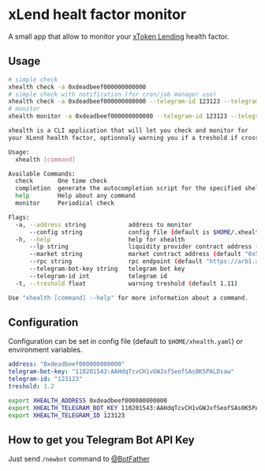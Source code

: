 # xLend healt factor monitor

A small app that allow to monitor your [xToken Lending](https://docs.xtoken.market/products-and-services/xtoken-lending-coming-soon) health factor.

## Usage

```bash
# simple check
xhealth check -a 0xdeadbeef000000000000
# simple check with notification (for cron/job manager use)
xhealth check -a 0xdeadbeef000000000000 --telegram-id 123123 --telegram-bot-key 110201543:AAHdqTcvCH1vGWJxfSeofSAs0K5PALDsaw
# monitor
xhealth monitor -a 0xdeadbeef000000000000 --telegram-id 123123 --telegram-bot-key 110201543:AAHdqTcvCH1vGWJxfSeofSAs0K5PALDsaw
```

```bash
xhealth is a CLI application that will let you check and monitor for 
your XLend health factor, optionnaly warning you if a treshold if crossed.

Usage:
  xhealth [command]

Available Commands:
  check       One time check
  completion  generate the autocompletion script for the specified shell
  help        Help about any command
  monitor     Periodical check

Flags:
  -a, --address string            address to monitor
      --config string             config file (default is $HOME/.xhealth.yaml)
  -h, --help                      help for xhealth
      --lp string                 liquidity provider contract address (default "0x8D35b8f4Ee0437EEe49CeA0Dc82F9ba82d52e578")
      --market string             market contract address (default "0x56F9261EcA26d055A2ca5aa5a6D25A8648C96801")
      --rpc string                rpc endpoint (default "https://arb1.arbitrum.io/rpc")
      --telegram-bot-key string   telegram bot key
      --telegram-id int           telegram id
  -t, --treshold float            warning treshold (default 1.11)

Use "xhealth [command] --help" for more information about a command.
```

## Configuration

Configuration can be set in config file (default to `$HOME/xhealth.yaml`) or environment variables.

```yaml
address: "0xdeadbeef000000000000"
telegram-bot-key: "110201543:AAHdqTcvCH1vGWJxfSeofSAs0K5PALDsaw"
telegram-id: "123123"
treshold: 1.2
```

```bash
export XHEALTH_ADDRESS 0xdeadbeef000000000000
export XHEALTH_TELEGRAM_BOT_KEY 110201543:AAHdqTcvCH1vGWJxfSeofSAs0K5PALDsaw
export XHEALTH_TELEGRAM_ID 123123
```

## How to get you Telegram Bot API Key 

Just send `/newbot` command to [@BotFather](https://t.me/botfather)

